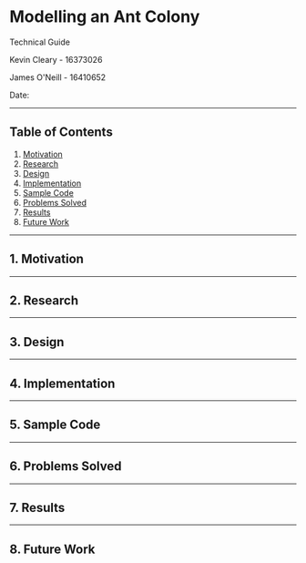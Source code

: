 # Modelling an Ant Colony

Technical Guide

Kevin Cleary - 16373026

James O'Neill - 16410652

Date: 

___

## Table of Contents

1. [Motivation](#1-motivation)
2. [Research](#2-research)
3. [Design](#3-design)
4. [Implementation](#4-implementation)
5. [Sample Code](#5-sample-code)
6. [Problems Solved](#6-problems-solved)
7. [Results](#7-results)
8. [Future Work](#8-future-work)

___

## 1. Motivation

___

## 2. Research

___

## 3. Design

___

## 4. Implementation

___

## 5. Sample Code

___

## 6. Problems Solved

___

## 7. Results

___

## 8. Future Work